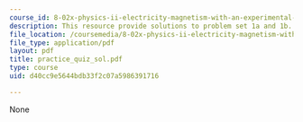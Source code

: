 ```yaml
---
course_id: 8-02x-physics-ii-electricity-magnetism-with-an-experimental-focus-spring-2005
description: This resource provide solutions to problem set 1a and 1b.
file_location: /coursemedia/8-02x-physics-ii-electricity-magnetism-with-an-experimental-focus-spring-2005/d40cc9e5644bdb33f2c07a5986391716_practice_quiz_sol.pdf
file_type: application/pdf
layout: pdf
title: practice_quiz_sol.pdf
type: course
uid: d40cc9e5644bdb33f2c07a5986391716

---
```

None